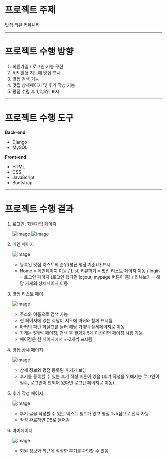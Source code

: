 # 프로젝트 주제 

맛집 리뷰 커뮤니티

---
# 프로젝트 수행 방향

   1) 회원가입 / 로그인 기능 구현
   2) API 활용 지도에 맛집 표시
   3) 맛집 검색 기능
   4) 맛집 상세페이지 및 후기 작성 기능
   5) 평점 수렴 후 1,2,3위 표시

---
# 프로젝트 수행 도구

__Back-end__
  + Django
  + MySQL
    
__Front-end__
  + HTML
  + CSS
  + JavaScript
  + Bootstrap

---
# 프로젝트 수행 결과

  1) 로그인, 회원가입 페이지

     ![image](https://github.com/Kim-yerin0904/multicam_interface_project/assets/77713307/bde9aec2-b907-4d4a-97bd-8ac5df3fabd6)
     ![image](https://github.com/Kim-yerin0904/multicam_interface_project/assets/77713307/29fdf007-0f1e-4968-9cc7-dd7f8f1daeaa)

  2) 메인 페이지

      ![image](https://github.com/Kim-yerin0904/multicam_interface_project/assets/77713307/ee51125d-7da2-4184-957f-9810c8f0425e)
      + 등록된 맛집 리스트의 순위(평균 평점 기준)가 표시
      + Home = 메인페이지 이동 / List, 리뷰하기 = 맛집 리스트 페이지 이동 / login = 로그인 페이지 (로그인 했다면 logout, mypage 버튼이 뜸) / 리뷰보기 = 해당 가게의 상세페이지 이동
        
  3) 맛집 리스트 페이

      ![image](https://github.com/Kim-yerin0904/multicam_interface_project/assets/77713307/45b6b329-bed0-466b-86e6-f39a2da821cf)
      + 주소와 이름으로 검색 가능
      + 현 페이지에 있는 식당이 지도에 마커와 함께 표시됨
      + 마커의 파란 화살표를 눌러 해당 가게의 상세페이지로 이동
      + 가게는 5개씩 페이징, 검색 후 결과가 5개 이상이면 페이징 사용 가능
      + 페이징은 현 페이지에서 +-2개씩 표시됨
  
  4) 맛집 상세 페이지
  
      ![image](https://github.com/Kim-yerin0904/multicam_interface_project/assets/77713307/d26bc1a9-bc55-4f3e-b528-2333524288be)
      + 상세 정보와 평점 등록된 후기가 보임
      + 후기를 등록할 수 있는 후기 작성 버튼이 있음 (후기 작성을 위해서는 로그인이 필수, 로그인이 안되어 있다면 로그인 페이지로 이동)
  
  6) 후기 작성 페이지
  
      ![image](https://github.com/Kim-yerin0904/multicam_interface_project/assets/77713307/003bbd84-9d4c-4e4a-90cd-6121facd03af)
      + 후기 글을 작성할 수 있는 텍스트 필드가 있고 평점 1~5점으로 선택 가능
      + 작성 완료하면 DB로 들어감
     
  8) 마이페이지
 
       ![image](https://github.com/Kim-yerin0904/multicam_interface_project/assets/77713307/91bde441-4f71-41ce-9038-0e4a3544bc7d)
       + 회원 정보와 최근에 작성한 후기를 확인할 수 있음

   
